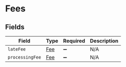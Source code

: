 # Fees


## Fields

| Field                             | Type                              | Required                          | Description                       |
| --------------------------------- | --------------------------------- | --------------------------------- | --------------------------------- |
| `lateFee`                         | [Fee](../../models/shared/fee.md) | :heavy_minus_sign:                | N/A                               |
| `processingFee`                   | [Fee](../../models/shared/fee.md) | :heavy_minus_sign:                | N/A                               |